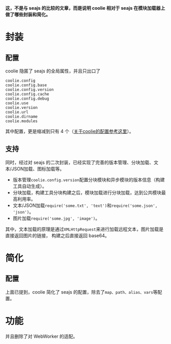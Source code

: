 **这，不是与 seajs 的比较的文章，而是说明 coolie 相对于 seajs 在模块加载器上做了哪些封装和简化。**


# 封装
## 配置
coolie 隐匿了 seajs 的全局属性，并且只出口了
```
coolie.config
coolie.config.base
coolie.config.version
coolie.config.cache
coolie.config.debug
coolie.use
coolie.version
coolie.url
coolie.dirname
coolie.modules
```
其中配置，更是缩减到只有 4 个（[关于coolie的配置参考这里](../begin/coolie-config-js.md)）。

## 支持
同时，经过对 seajs 的二次封装，已经实现了完善的版本管理、分块加载、文本/JSON加载、图标加载等。

- 版本管理`coolie.config.version`配置分块模块和异步模块的版本信息（构建工具自动生成）。
- 分块加载，构建工具分块构建之后，模块加载进行分块加载，达到公共模块最高利用率。
- 文本/JSON加载`require('some.txt', 'text')`和`require('some.json', 'json')`。
- 图片加载`require('some.jpg', 'image')`。

其中，文本加载的原理是通过`XMLHttpRequest`来进行加载远程文本，图片加载是直接返回图片的链接，
构建之后直接返回 base64。



# 简化
## 配置
上面已提到，coolie 简化了 seajs 的配置，除去了`map、path、alias、vars`等配置。

# 功能
并且删除了对 WebWorker 的适配。


